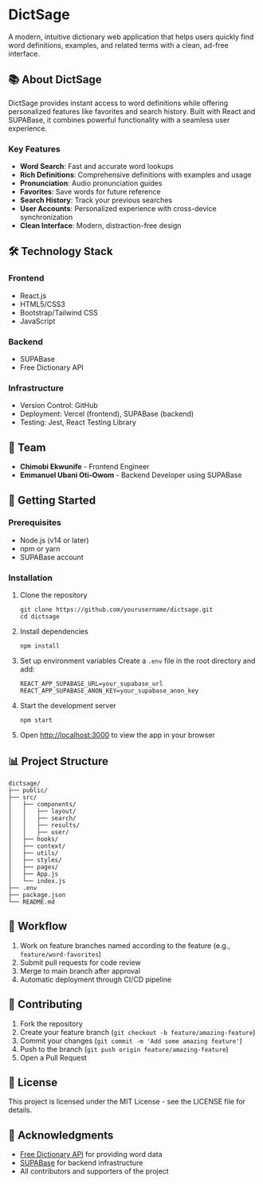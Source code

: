 # DictSage

A modern, intuitive dictionary web application that helps users quickly find word definitions, examples, and related terms with a clean, ad-free interface.

## 📚 About DictSage

DictSage provides instant access to word definitions while offering personalized features like favorites and search history. Built with React and SUPABase, it combines powerful functionality with a seamless user experience.

### Key Features

- **Word Search**: Fast and accurate word lookups
- **Rich Definitions**: Comprehensive definitions with examples and usage
- **Pronunciation**: Audio pronunciation guides
- **Favorites**: Save words for future reference
- **Search History**: Track your previous searches
- **User Accounts**: Personalized experience with cross-device synchronization
- **Clean Interface**: Modern, distraction-free design

## 🛠️ Technology Stack

### Frontend
- React.js
- HTML5/CSS3
- Bootstrap/Tailwind CSS
- JavaScript

### Backend
- SUPABase
- Free Dictionary API

### Infrastructure
- Version Control: GitHub
- Deployment: Vercel (frontend), SUPABase (backend)
- Testing: Jest, React Testing Library

## 👥 Team

- **Chimobi Ekwunife** - Frontend Engineer
- **Emmanuel Ubani Oti-Owom** - Backend Developer using SUPABase

## 🚀 Getting Started

### Prerequisites

- Node.js (v14 or later)
- npm or yarn
- SUPABase account

### Installation

1. Clone the repository
   ```
   git clone https://github.com/yourusername/dictsage.git
   cd dictsage
   ```

2. Install dependencies
   ```
   npm install
   ```

3. Set up environment variables
   Create a `.env` file in the root directory and add:
   ```
   REACT_APP_SUPABASE_URL=your_supabase_url
   REACT_APP_SUPABASE_ANON_KEY=your_supabase_anon_key
   ```

4. Start the development server
   ```
   npm start
   ```

5. Open [http://localhost:3000](http://localhost:3000) to view the app in your browser

## 📊 Project Structure

```
dictsage/
├── public/
├── src/
│   ├── components/
│   │   ├── layout/
│   │   ├── search/
│   │   ├── results/
│   │   ├── user/
│   ├── hooks/
│   ├── context/
│   ├── utils/
│   ├── styles/
│   ├── pages/
│   ├── App.js
│   └── index.js
├── .env
├── package.json
└── README.md
```

## 🔄 Workflow

1. Work on feature branches named according to the feature (e.g., `feature/word-favorites`)
2. Submit pull requests for code review
3. Merge to main branch after approval
4. Automatic deployment through CI/CD pipeline

## 🤝 Contributing

1. Fork the repository
2. Create your feature branch (`git checkout -b feature/amazing-feature`)
3. Commit your changes (`git commit -m 'Add some amazing feature'`)
4. Push to the branch (`git push origin feature/amazing-feature`)
5. Open a Pull Request

## 📝 License

This project is licensed under the MIT License - see the LICENSE file for details.

## 🙏 Acknowledgments

- [Free Dictionary API](https://dictionaryapi.dev/) for providing word data
- [SUPABase](https://supabase.io/) for backend infrastructure
- All contributors and supporters of the project
